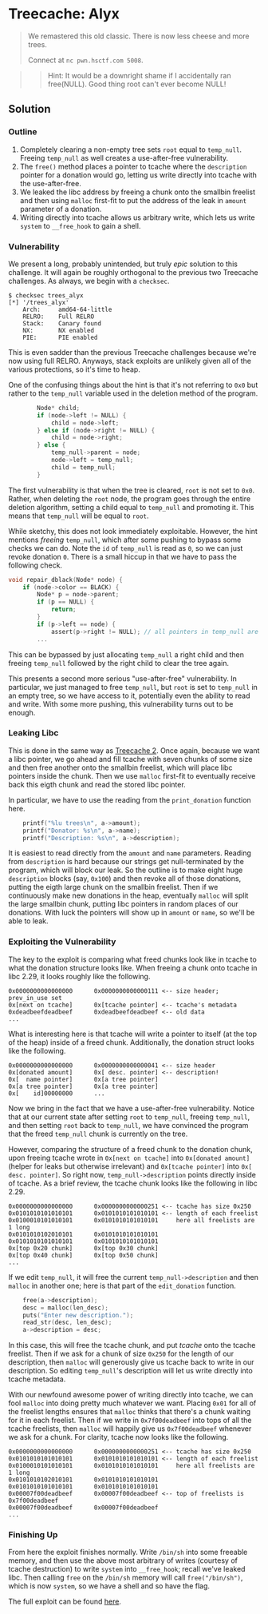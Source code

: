 # Treecache: Alyx
> We remastered this old classic. There is now less cheese and more trees.
> 
> Connect at `nc pwn.hsctf.com 5008`.

> > Hint: It would be a downright shame if I accidentally ran free(NULL). Good thing root can't ever become NULL!

## Solution
### Outline
1. Completely clearing a non-empty tree sets `root` equal to `temp_null`. Freeing `temp_null` as well creates a use-after-free vulnerability.
2. The `free()` method places a pointer to tcache where the `description` pointer for a donation would go, letting us write directly into tcache with the use-after-free.
3. We leaked the libc address by freeing a chunk onto the smallbin freelist and then using `malloc` first-fit to put the address of the leak in `amount` parameter of a donation.
4. Writing directly into tcache allows us arbitrary write, which lets us write `system` to `__free_hook` to gain a shell.

### Vulnerability
We present a long, probably unintended, but truly *epic* solution to this challenge. It will again be roughly orthogonal to the previous two Treecache challenges. As always, we begin with a `checksec`.
```
$ checksec trees_alyx
[*] '/trees_alyx'
    Arch:     amd64-64-little
    RELRO:    Full RELRO
    Stack:    Canary found
    NX:       NX enabled
    PIE:      PIE enabled
```
This is even sadder than the previous Treecache challenges because we're now using full RELRO. Anyways, stack exploits are unlikely given all of the various protections, so it's time to heap.

One of the confusing things about the hint is that it's not referring to `0x0` but rather to the `temp_null` variable used in the deletion method of the program.
```c
		Node* child;
		if (node->left != NULL) {
			child = node->left;
		} else if (node->right != NULL) {
			child = node->right;
		} else {
			temp_null->parent = node;
			node->left = temp_null;
			child = temp_null;
		}
```
The first vulnerability is that when the tree is cleared, `root` is not set to `0x0`. Rather, when deleting the `root` node, the program goes through the entire deletion algorithm, setting a child equal to `temp_null` and promoting it. This means that `temp_null` will be equal to `root`.

While sketchy, this does not look immediately exploitable. However, the hint mentions *freeing* `temp_null`, which after some pushing to bypass some checks we can do. Note the `id` of `temp_null` is read as `0`, so we can just revoke donation `0`. There is a small hiccup in that we have to pass the following check.
```c
void repair_dblack(Node* node) {
	if (node->color == BLACK) {
		Node* p = node->parent;
		if (p == NULL) {
			return;
		}
		if (p->left == node) {
			assert(p->right != NULL); // all pointers in temp_null are null now
		...
```
This can be bypassed by just allocating `temp_null` a right child and then freeing `temp_null` followed by the right child to clear the tree again.

This presents a second more serious "use-after-free" vulnerability. In particular, we just managed to free `temp_null`, but `root` is set to `temp_null` in an empty tree, so we have access to it, potentially even the ability to read and write. With some more pushing, this vulnerability turns out to be enough.

### Leaking Libc
This is done in the same way as [Treecache 2](/Treecache_2/Treecache2.md). Once again, because we want a libc pointer, we go ahead and fill tcache with seven chunks of some size and then free another onto the smallbin freelist, which will place libc pointers inside the chunk. Then we use `malloc` first-fit to eventually receive back this eigth chunk and read the stored libc pointer.

In particular, we have to use the reading from the `print_donation` function here.
```c
	printf("%lu trees\n", a->amount);
	printf("Donator: %s\n", a->name);
	printf("Description: %s\n", a->description);
```
It is easiest to read directly from the `amount` and `name` parameters. Reading from `description` is hard because our strings get null-terminated by the program, which will block our leak. So the outline is to make eight huge `description` blocks (say, `0x100`) and then revoke all of those donations, putting the eigth large chunk on the smallbin freelist. Then if we continuously make new donations in the heap, eventually `malloc` will split the large smallbin chunk, putting libc pointers in random places of our donations. With luck the pointers will show up in `amount` or `name`, so we'll be able to leak.

### Exploiting the Vulnerability
The key to the exploit is comparing what freed chunks look like in tcache to what the donation structure looks like. When freeing a chunk onto tcache in libc 2.29, it looks roughly like the following.
```
0x0000000000000000      0x0000000000000111 <-- size header; prev_in_use set
0x[next on tcache]      0x[tcache pointer] <-- tcache's metadata
0xdeadbeefdeadbeef      0xdeadbeefdeadbeef <-- old data
...
```
What is interesting here is that tcache will write a pointer to itself (at the top of the heap) inside of a freed chunk. Additionally, the donation struct looks like the following.
```
0x0000000000000000      0x0000000000000041 <-- size header
0x[donated amount]      0x[ desc. pointer] <-- description!
0x[  name pointer]      0x[a tree pointer]
0x[a tree pointer]      0x[a tree pointer]
0x[    id]00000000      ...
```
Now we bring in the fact that we have a use-after-free vulnerability. Notice that at our current state after setting `root` to `temp_null`, freeing `temp_null`, and then setting `root` back to `temp_null`, we have convinced the program that the freed `temp_null` chunk is currently on the tree.

However, comparing the structure of a freed chunk to the donation chunk, upon freeing tcache wrote in `0x[next on tcache]` into `0x[donated amount]` (helper for leaks but otherwise irrelevant) and `0x[tcache pointer]` into `0x[ desc. pointer]`. So right now, `temp_null->description` points directly inside of tcache. As a brief review, the tcache chunk looks like the following in libc 2.29.
```
0x0000000000000000      0x0000000000000251 <-- tcache has size 0x250
0x0101010101010101      0x0101010101010101 <-- length of each freelist
0x0100010101010101      0x0101010101010101     here all freelists are 1 long
0x0101010102010101      0x0101010101010101
0x0101010101010101      0x0101010101010101
0x[top 0x20 chunk]      0x[top 0x30 chunk]
0x[top 0x40 chunk]      0x[top 0x50 chunk]
...
```
If we edit `temp_null`, it will free the current `temp_null->description` and then `malloc` in another one; here is that part of the `edit_donation` function.
```c
	free(a->description);
	desc = malloc(len_desc);
	puts("Enter new description.");
	read_str(desc, len_desc);
	a->description = desc;
```
In this case, this will free the tcache chunk, and put *tcache* onto the tcache freelist. Then if we ask for a chunk of size `0x250` for the length of our description, then `malloc` will generously give us tcache back to write in our description. So editing `temp_null`'s description will let us write directly into tcache metadata.

With our newfound awesome power of writing directly into tcache, we can fool `malloc` into doing pretty much whatever we want. Placing `0x01` for all of the freelist lengths ensures that `malloc` thinks that there's a chunk waiting for it in each freelist. Then if we write in `0x7f00deadbeef` into tops of all the tcache freelists, then `malloc` will happily give us `0x7f00deadbeef` whenever we ask for a chunk. For clarity, tcache now looks like the following.
```
0x0000000000000000      0x0000000000000251 <-- tcache has size 0x250
0x0101010101010101      0x0101010101010101 <-- length of each freelist
0x0100010101010101      0x0101010101010101     here all freelists are 1 long
0x0101010102010101      0x0101010101010101
0x0101010101010101      0x0101010101010101
0x00007f00deadbeef      0x00007f00deadbeef <-- top of freelists is 0x7f00deadbeef
0x00007f00deadbeef      0x00007f00deadbeef
...
```

### Finishing Up
From here the exploit finishes normally. Write `/bin/sh` into some freeable memory, and then use the above most arbitrary of writes (courtesy of tcache destruction) to write `system` into `__free_hook`; recall we've leaked libc. Then calling `free` on the `/bin/sh` memory will call `free("/bin/sh")`, which is now `system`, so we have a shell and so have the flag.

The full exploit can be found [here](Treecache_Alyx/treeforce.py).
